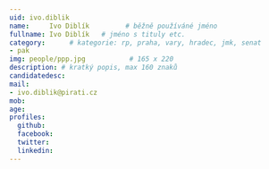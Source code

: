 ```yaml
---
uid: ivo.diblik
name:     Ivo Diblík         # běžně používáné jméno
fullname: Ivo Diblík   # jméno s tituly etc.
category:      # kategorie: rp, praha, vary, hradec, jmk, senat
- pak
img: people/ppp.jpg           # 165 x 220
description: # kratký popis, max 160 znaků
candidatedesc: 
mail:
- ivo.diblik@pirati.cz
mob: 
age: 
profiles:
  github: 
  facebook: 
  twitter:
  linkedin:
---
```


